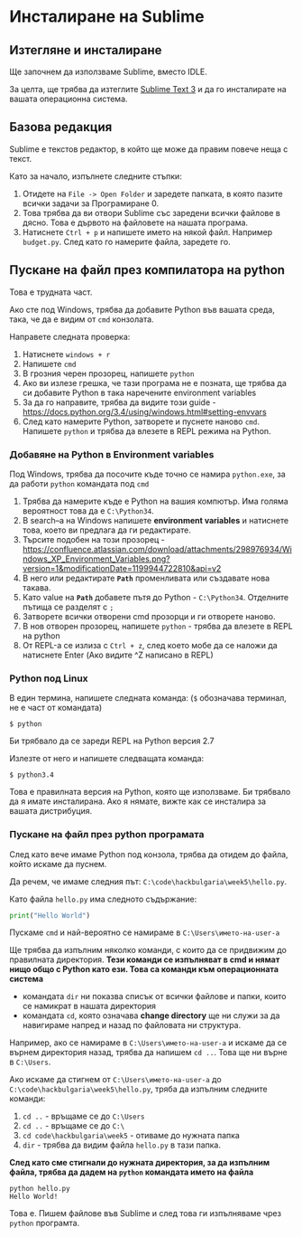 # Инсталиране на Sublime

## Изтегляне и инсталиране

Ще започнем да използваме Sublime, вместо IDLE.

За целта, ще трябва да изтеглите [Sublime Text 3](http://www.sublimetext.com/3) и да го инсталирате на вашата операционна система.


## Базова редакция

Sublime е текстов редактор, в който ще може да правим повече неща с текст.

Като за начало, изпълнете следните стъпки:

1. Отидете на `File -> Open Folder` и заредете папката, в която пазите всички задачи за Програмиране 0.
2. Това трябва да ви отвори Sublime със заредени всички файлове в дясно. Това е дървото на файловете на нашата програма.
3. Натиснете `Ctrl + p` и напишете името на някой файл. Например `budget.py`. След като го намерите файла, заредете го.


## Пускане на файл през компилатора на python

Това е трудната част.

Ако сте под Windows, трябва да добавите Python във вашата среда, така, че да е видим от `cmd` конзолата.

Направете следната проверка:

1. Натиснете `windows + r`
2. Напишете `cmd`
3. В грозния черен прозорец, напишете `python`
4. Ако ви излезе грешка, че тази програма не е позната, ще трябва да си добавите Python в така наречените environment variables
5. За да го направите, трябва да видите този guide - https://docs.python.org/3.4/using/windows.html#setting-envvars
6. След като намерите Python, затворете и пуснете наново `cmd`. Напишете `python` и трябва да влезете в REPL режима на Python.


### Добавяне на Python в Environment variables

Под Windows, трябва да посочите къде точно се намира `python.exe`, за да работи `python` командата под `cmd`

1. Трябва да намерите къде е Python на вашия компютър. Има голяма вероятност това да е `C:\Python34`.
2. В search–а на Windows напишете **environment variables** и натиснете това, което ви предлага да ги редактирате.
3. Търсите подобен на този прозорец - https://confluence.atlassian.com/download/attachments/298976934/Windows_XP_Environment_Variables.png?version=1&modificationDate=1199944722810&api=v2
4. В него или редактирате **`Path`** променливата или създавате нова такава.
5. Като value на **`Path`** добавете пътя до Python - `C:\Python34`. Отделните пътища се разделят с `;`
6. Затворете всички отворени cmd прозорци и ги отворете наново.
7. В нов отворен прозорец, напишете `python` - трябва да влезете в REPL на python
8. От REPL-а се излиза с `Ctrl + z`, след което мобе да се наложи да натиснете Enter (Ако видите ^Z написано в REPL)


### Python под Linux

В един термина, напишете следната команда: (`$` обозначава терминал, не е част от командата)

```
$ python
```

Би трябвало да се зареди REPL на Python версия 2.7

Излезте от него и напишете следващата команда:

```
$ python3.4
```

Това е правилната версия на Python, която ще използваме. Би трябвало да я имате инсталирана. Ако я нямате, вижте как се инсталира за вашата дистрибуция.

### Пускане на файл през python програмата

След като вече имаме Python под конзола, трябва да отидем до файла, който искаме да пуснем.

Да речем, че имаме следния път: `C:\code\hackbulgaria\week5\hello.py`.

Като файла `hello.py` има следното съдържание:

```python
print("Hello World")
```

Пускаме `cmd` и най-вероятно се намираме в `C:\Users\името-на-user-a`

Ще трябва да изпълним няколко команди, с които да се придвижим до правилната директория. **Тези команди се изпълняват в cmd и нямат нищо общо с Python като ези. Това са команди към операционната система**

* командата `dir` ни показва списък от всички файлове и папки, които се намикрат в нашата директория
* командата `cd`, която означава **change directory** ще ни служи за да навигираме напред и назад по файловата ни структура.

Например, ако се намираме в `C:\Users\името-на-user-a` и искаме да се върнем директория назад, трябва да напишем `cd ..`. Това ще ни върне в `C:\Users`.

Ако искаме да стигнем от `C:\Users\името-на-user-a` до `C:\code\hackbulgaria\week5\hello.py`, тряба да изпълним следните команди:

1. `cd ..` - връщаме се до `C:\Users`
2. `cd ..` - връщаме се до `C:\`
3. `cd code\hackbulgaria\week5` - отиваме до нужната папка
4. `dir` - трябва да видим файла `hello.py` в тази папка.

**След като сме стигнали до нужната директория, за да изпълним файла, трябва да дадем на `python` командата името на файла**

```
python hello.py
Hello World!
```

Това е. Пишем файлове във Sublime и след това ги изпълняваме чрез `python` програмта. 
